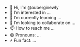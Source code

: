 - 👋 Hi, I’m @auberginewly
- 👀 I’m interested in ...
- 🌱 I’m currently learning ...
- 💞️ I’m looking to collaborate on ...
- 📫 How to reach me ...
- 😄 Pronouns: ...
- ⚡ Fun fact: ...

<!---
auberginewly/auberginewly is a ✨ special ✨ repository because its `README.md` (this file) appears on your GitHub profile.
You can click the Preview link to take a look at your changes.
--->
